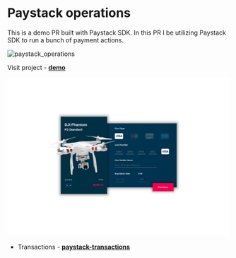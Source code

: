 # Paystack operations

This is a demo PR built with Paystack SDK. In this PR I be utilizing Paystack SDK to run a bunch of payment actions.

![paystack_operations](https://assets.paystack.com/assets/img/hero/paystack-opengraph.png "Paystack")

Visit project - **[demo](https://gu-paystack.herokuapp.com/)**

![checkout](/public/imgs/checkout-snapshot.png "Checkout page")


* Transactions - **[paystack-transactions](https://paystack.com/docs/api/#transaction)**



